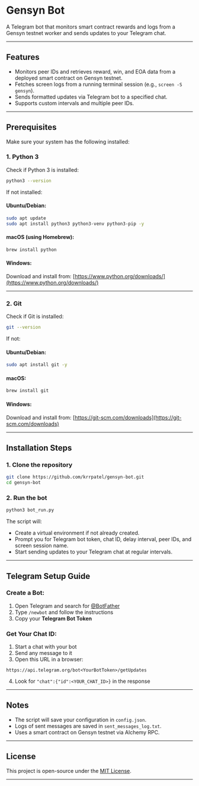 # Gensyn Bot

A Telegram bot that monitors smart contract rewards and logs from a Gensyn testnet worker and sends updates to your Telegram chat.

---

## Features

- Monitors peer IDs and retrieves reward, win, and EOA data from a deployed smart contract on Gensyn testnet.
- Fetches screen logs from a running terminal session (e.g., `screen -S gensyn`).
- Sends formatted updates via Telegram bot to a specified chat.
- Supports custom intervals and multiple peer IDs.

---

## Prerequisites

Make sure your system has the following installed:

### 1. Python 3

Check if Python 3 is installed:

```bash
python3 --version
```

If not installed:

#### Ubuntu/Debian:
```bash
sudo apt update
sudo apt install python3 python3-venv python3-pip -y
```

#### macOS (using Homebrew):
```bash
brew install python
```

#### Windows:
Download and install from: [https://www.python.org/downloads/](https://www.python.org/downloads/)

---

### 2. Git

Check if Git is installed:

```bash
git --version
```

If not:

#### Ubuntu/Debian:
```bash
sudo apt install git -y
```

#### macOS:
```bash
brew install git
```

#### Windows:
Download and install from: [https://git-scm.com/downloads](https://git-scm.com/downloads)

---

## Installation Steps

### 1. Clone the repository

```bash
git clone https://github.com/krrpatel/gensyn-bot.git
cd gensyn-bot
```

### 2. Run the bot

```bash
python3 bot_run.py
```

The script will:

- Create a virtual environment if not already created.
- Prompt you for Telegram bot token, chat ID, delay interval, peer IDs, and screen session name.
- Start sending updates to your Telegram chat at regular intervals.

---

## Telegram Setup Guide

### Create a Bot:

1. Open Telegram and search for [@BotFather](https://t.me/BotFather)
2. Type `/newbot` and follow the instructions
3. Copy your **Telegram Bot Token**

### Get Your Chat ID:

1. Start a chat with your bot
2. Send any message to it
3. Open this URL in a browser:

```
https://api.telegram.org/bot<YourBotToken>/getUpdates
```

4. Look for `"chat":{"id":<YOUR_CHAT_ID>}` in the response

---

## Notes

- The script will save your configuration in `config.json`.
- Logs of sent messages are saved in `sent_messages_log.txt`.
- Uses a smart contract on Gensyn testnet via Alchemy RPC.

---

## License

This project is open-source under the [MIT License](LICENSE).

---
